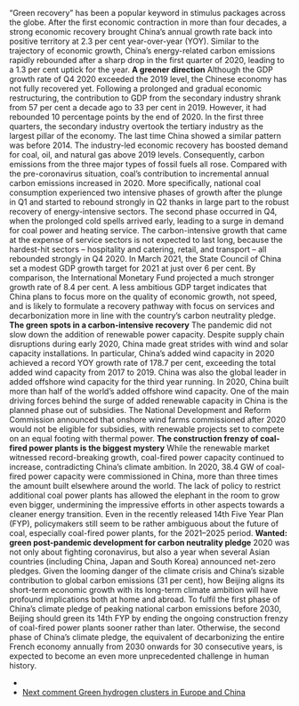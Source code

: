 “Green recovery” has been a popular keyword in stimulus packages across the globe. After the first economic contraction in more than four decades, a strong economic recovery brought China’s annual growth rate back into positive territory at 2.3 per cent year-over-year (YOY). Similar to the trajectory of economic growth, China’s energy-related carbon emissions rapidly rebounded after a sharp drop in the first quarter of 2020, leading to a 1.3 per cent uptick for the year.
**A greener direction**
Although the GDP growth rate of Q4 2020 exceeded the 2019 level, the Chinese economy has not fully recovered yet. Following a prolonged and gradual economic restructuring, the contribution to GDP from the secondary industry shrank from 57 per cent a decade ago to 33 per cent in 2019. However, it had rebounded 10 percentage points by the end of 2020. In the first three quarters, the secondary industry overtook the tertiary industry as the largest pillar of the economy. The last time China showed a similar pattern was before 2014.
The industry-led economic recovery has boosted demand for coal, oil, and natural gas above 2019 levels. Consequently, carbon emissions from the three major types of fossil fuels all rose.
Compared with the pre-coronavirus situation, coal’s contribution to incremental annual carbon emissions increased in 2020. More specifically, national coal consumption experienced two intensive phases of growth after the plunge in Q1 and started to rebound strongly in Q2 thanks in large part to the robust recovery of energy-intensive sectors. The second phase occurred in Q4, when the prolonged cold spells arrived early, leading to a surge in demand for coal power and heating service.
The carbon-intensive growth that came at the expense of service sectors is not expected to last long, because the hardest-hit sectors – hospitality and catering, retail, and transport – all rebounded strongly in Q4 2020. In March 2021, the State Council of China set a modest GDP growth target for 2021 at just over 6 per cent. By comparison, the International Monetary Fund projected a much stronger growth rate of 8.4 per cent. A less ambitious GDP target indicates that China plans to focus more on the quality of economic growth, not speed, and is likely to formulate a recovery pathway with focus on services and decarbonization more in line with the country’s carbon neutrality pledge.
**The green spots in a carbon-intensive recovery**
The pandemic did not slow down the addition of renewable power capacity. Despite supply chain disruptions during early 2020, China made great strides with wind and solar capacity installations.
In particular, China’s added wind capacity in 2020 achieved a record YOY growth rate of 178.7 per cent, exceeding the total added wind capacity from 2017 to 2019. China was also the global leader in added offshore wind capacity for the third year running. In 2020, China built more than half of the world’s added offshore wind capacity.
One of the main driving forces behind the surge of added renewable capacity in China is the planned phase out of subsidies. The National Development and Reform Commission announced that onshore wind farms commissioned after 2020 would not be eligible for subsidies, with renewable projects set to compete on an equal footing with thermal power.
**The construction frenzy of coal-fired power plants is the biggest mystery**
While the renewable market witnessed record-breaking growth, coal-fired power capacity continued to increase, contradicting China’s climate ambition. In 2020, 38.4 GW of coal-fired power capacity were commissioned in China, more than three times the amount built elsewhere around the world.
The lack of policy to restrict additional coal power plants has allowed the elephant in the room to grow even bigger, undermining the impressive efforts in other aspects towards a cleaner energy transition. Even in the recently released 14th Five Year Plan (FYP), policymakers still seem to be rather ambiguous about the future of coal, especially coal-fired power plants, for the 2021–2025 period.
**Wanted: green post-pandemic development for carbon neutrality pledge**
2020 was not only about fighting coronavirus, but also a year when several Asian countries (including China, Japan and South Korea) announced net-zero pledges. Given the looming danger of the climate crisis and China’s sizable contribution to global carbon emissions (31 per cent), how Beijing aligns its short-term economic growth with its long-term climate ambition will have profound implications both at home and abroad.
To fulfil the first phase of China’s climate pledge of peaking national carbon emissions before 2030, Beijing should green its 14th FYP by ending the ongoing construction frenzy of coal-fired power plants sooner rather than later. Otherwise, the second phase of China’s climate pledge, the equivalent of decarbonizing the entire French economy annually from 2030 onwards for 30 consecutive years, is expected to become an even more unprecedented challenge in human history.
  * [ ](https://www.agora-energiewende.org/news-events/industry-decarbonization-can-no-longer-be-done-a-la-carte)
  * [ Next comment  Green hydrogen clusters in Europe and China ](https://www.agora-energiewende.org/news-events/green-hydrogen-clusters-in-europe-and-china)